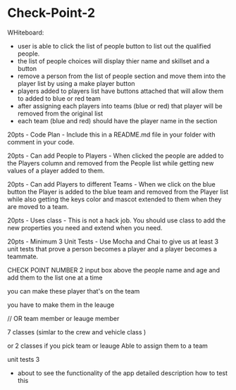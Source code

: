 # Check-Point-2



WHiteboard: 
- user is able to click the list of people button to list out the qualified people. 
- the list of people choices will display thier name and skillset and a button
- remove a person from the list of people section and move them into the player list by using a make player button
- players added to players list have buttons attached that will allow them to added to blue or red team
- after assigning each players into teams (blue or red) that player will be removed from the original list
- each team (blue and red) should have the player name in the section 




20pts - Code Plan - Include this in a README.md file in your folder with comment in your code.

20pts - Can add People to Players - When clicked the people are added to the Players column and removed from the People list while getting new values of a player added to them.

20pts - Can add Players to different Teams - When we click on the blue button the Player is added to the blue team and removed from the Player list while also getting the keys color and mascot extended to them when they are moved to a team.

20pts - Uses class - This is not a hack job. You should use class to add the new properties you need and extend when you need.

20pts - Minimum 3 Unit Tests - Use Mocha and Chai to give us at least 3 unit tests that prove a person becomes a player and a player becomes a teammate.



CHECK POINT NUMBER 2 
input box above the people 
name and age 
and add them to the list one at a time 


you can make these player that's on the team 

you have to make them in the leauge 

// OR 
team member or leauge member 

7 classes (simlar to the crew and vehicle class )

or 2 classes if you pick team or leauge 
Able to assign them to a team 

unit tests 3 
- about to see the functionality of the app
detailed description how to test this  



